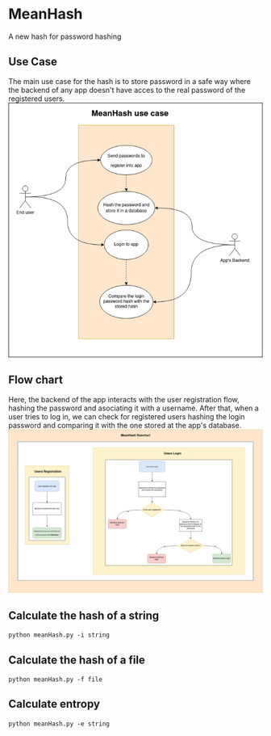 # MeanHash
A new hash for password hashing
## Use Case
The main use case for the hash is to store password in a safe way where the backend of any app doesn't have acces to the real password of the registered users.
![Use case diagram](https://github.com/SergioLV/MeanHash/blob/main/MeanHash-UseCase.png)

## Flow chart
Here, the backend of the app interacts with the user registration flow, hashing the password and asociating it with a username. After that, when a user tries to log in, we can check for registered users hashing the login password and comparing it with the one stored at the app's database.
![Flow chart diagram](https://github.com/SergioLV/MeanHash/blob/main/MeanHash%20Flowchart.png)

## Calculate the hash of a string 
```
python meanHash.py -i string
```

## Calculate the hash of a file
```
python meanHash.py -f file
```

## Calculate entropy
```
python meanHash.py -e string
```

